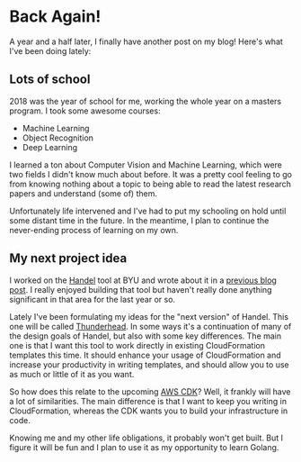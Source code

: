 # Back Again!
A year and a half later, I finally have another post on my blog! Here's what I've been doing lately:

## Lots of school
2018 was the year of school for me, working the whole year on a masters program. I took some awesome courses:

* Machine Learning
* Object Recognition
* Deep Learning

I learned a ton about Computer Vision and Machine Learning, which were two fields I didn't know much about before. It
was a pretty cool feeling to go from knowing nothing about a topic to being able to read the latest research
papers and understand (some of) them.

Unfortunately life intervened and I've had to put my schooling on hold until some distant time in the future. In the
meantime, I plan to continue the never-ending process of learning on my own.

## My next project idea
I worked on the [Handel](https://handel.readthedocs.io/en/latest/) tool at BYU and wrote about it in a [previous blog post](https://dsw88.github.io/aws/deployments/handel/2017/05/23/aws-deployments-with-handel.html). I really enjoyed building that tool but haven't really done anything significant in 
that area for the last year or so. 

Lately I've been formulating my ideas for the "next version" of Handel. This one will be called [Thunderhead](https://github.com/dsw88/thunderhead). In some
ways it's a continuation of many of the design goals of Handel, but also with some key differences. The main one is that I want this tool to work directly
in existing CloudFormation templates this time. It should enhance your usage of CloudFormation and increase your productivity in writing templates, and
should allow you to use as much or little of it as you want.

So how does this relate to the upcoming [AWS CDK](https://github.com/awslabs/aws-cdk)? Well, it frankly will have a lot of similarities. The main difference is
that I want to keep you writing in CloudFormation, whereas the CDK wants you to build your infrastructure in code.

Knowing me and my other life obligations, it probably won't get built. But I figure it will be fun and I plan to use it as my opportunity to learn Golang. 